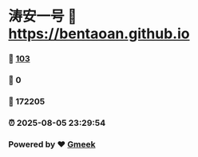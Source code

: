 # 涛安一号 :link: https://bentaoan.github.io 
### :page_facing_up: [103](https://bentaoan.github.io/tag.html) 
### :speech_balloon: 0 
### :hibiscus: 172205 
### :alarm_clock: 2025-08-05 23:29:54 
### Powered by :heart: [Gmeek](https://github.com/Meekdai/Gmeek)
